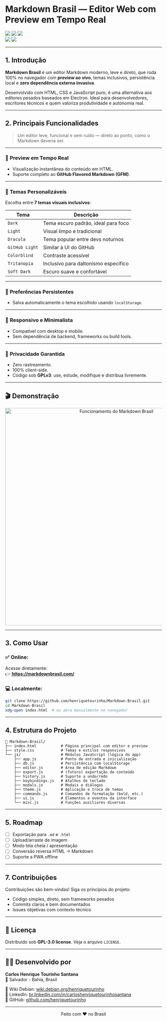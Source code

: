 # Markdown Brasil — Editor Web com Preview em Tempo Real

<p align="left">
  <img src="https://img.shields.io/badge/Vers%C3%A3o-v1.0-blue.svg" />
  <img src="https://img.shields.io/badge/Status-Est%C3%A1vel-brightgreen.svg" />
  <img src="https://img.shields.io/badge/Frontend-HTML%20%7C%20CSS%20%7C%20JS-yellow.svg" />
  <br/>
  <img src="https://img.shields.io/badge/Execu%C3%A7%C3%A3o-100%25%20Client--Side-orange.svg" />
  <img src="https://img.shields.io/badge/Licen%C3%A7a-GPLv3-blue.svg" />
</p>

---

## 1. Introdução

**Markdown Brasil** é um editor Markdown moderno, leve e direto, que roda 100% no navegador com **preview ao vivo**, temas inclusivos, persistência local e **zero dependência externa invasiva**.

Desenvolvido com HTML, CSS e JavaScript puro, é uma alternativa aos editores pesados baseados em Electron. Ideal para desenvolvedores, escritores técnicos e quem valoriza produtividade e autonomia real.

---

## 2. Principais Funcionalidades

> Um editor leve, funcional e sem ruído — direto ao ponto, como o Markdown deveria ser.

---

### 🚀 **Preview em Tempo Real**
- Visualização instantânea do conteúdo em HTML.
- Suporte completo ao **GitHub Flavored Markdown (GFM)**.

---

### 🎨 **Temas Personalizáveis**
Escolha entre **7 temas visuais inclusivos**:

| Tema             | Descrição                                |
|------------------|------------------------------------------|
| `Dark`           | Tema escuro padrão, ideal para foco      |
| `Light`          | Visual limpo e tradicional               |
| `Dracula`        | Tema popular entre devs noturnos         |
| `GitHub Light`   | Similar à UI do GitHub                   |
| `Colorblind`     | Contraste acessível                      |
| `Tritanopia`     | Inclusivo para daltonismo específico     |
| `Soft Dark`      | Escuro suave e confortável               |

---

### 💾 **Preferências Persistentes**
- Salva automaticamente o tema escolhido usando `localStorage`.

---

### 📱 **Responsivo e Minimalista**
- Compatível com desktop e mobile.
- Sem dependência de backend, frameworks ou build tools.

---

### 🔐 **Privacidade Garantida**
- Zero rastreamento.
- 100% client-side.
- Código sob **GPLv3**: use, estude, modifique e distribua livremente.

---

## 🎬 Demonstração

<p align="center">
  <img src="https://raw.githubusercontent.com/henriquetourinho/Markdown-Brasil/main/media/funcionamento.gif" alt="Funcionamento do Markdown Brasil" width="700">
</p>

---

## 3. Como Usar

### ✅ Online:
Acesse diretamente:  
👉 **https://markdownbrasil.com/**

### 💻 Localmente:

```bash
git clone https://github.com/henriquetourinho/Markdown-Brasil.git
cd Markdown-Brasil
xdg-open index.html  # ou abra manualmente no navegador
```

---

## 4. Estrutura do Projeto

```
📁 Markdown-Brasil/
├── index.html           # Página principal com editor e preview
├── style.css            # Temas e estilos responsivos
└── js/                  # Módulos JavaScript (lógica do app)
    ├── app.js           # Ponto de entrada e inicialização
    ├── db.js            # Persistência com localStorage
    ├── editor.js        # Área de edição Markdown
    ├── export.js        # (futuro) exportação de conteúdo
    ├── history.js       # Suporte a undo/redo
    ├── keybindings.js   # Atalhos de teclado
    ├── modals.js        # Modais e diálogos
    ├── theme.js         # Aplicação e troca de temas
    ├── commands.js      # Comandos de formatação (bold, etc.)
    ├── ui.js            # Elementos e eventos da interface
    └── misc.js          # Funções auxiliares diversas
```

---

## 5. Roadmap

- [ ] Exportação para `.md` e `.html`
- [ ] Upload/arraste de imagem
- [ ] Modo tela cheia / apresentação
- [ ] Conversão reversa HTML → Markdown
- [ ] Suporte a PWA offline

---

## 7. Contribuições

Contribuições são bem-vindas!
Siga os princípios do projeto:

- Código simples, direto, sem frameworks pesados
- Commits claros e bem documentados
- Issues objetivas com contexto técnico

---

## 📜 Licença

Distribuído sob **GPL-3.0 license**. Veja o arquivo `LICENSE`.

---

## 🙋‍♂️ Desenvolvido por

**Carlos Henrique Tourinho Santana**  
📍 Salvador - Bahia, Brasil  

🔗 Wiki Debian: [wiki.debian.org/henriquetourinho](https://wiki.debian.org/henriquetourinho)  
🔗 LinkedIn: [br.linkedin.com/in/carloshenriquetourinhosantana](https://br.linkedin.com/in/carloshenriquetourinhosantana)  
🔗 GitHub: [github.com/henriquetourinho](https://github.com/henriquetourinho)

---

<p align="center">Feito com ❤️ no Brasil</p>
